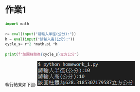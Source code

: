 # 作業1

```python
import math

r= eval(input("請輸入半徑(公分):"))
h = eval(input("請輸入高(公分):"))
cycle_s= r*2 *math.pi *h

print(f"該圓柱體為{cycle_s}立方公分")
```
執行結果如下圖:
![產生圖片](./Image/Demo_homework1.png)